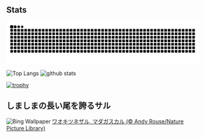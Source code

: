 ## Stats
<picture>
  <source media="(prefers-color-scheme: dark)" srcset="https://raw.githubusercontent.com/ba230t/ba230t/output/github-contribution-grid-snake-dark.svg">
  <source media="(prefers-color-scheme: light)" srcset="https://raw.githubusercontent.com/ba230t/ba230t/output/github-contribution-grid-snake.svg">
  <img alt="github contribution grid snake animation" src="https://raw.githubusercontent.com/ba230t/ba230t/output/github-contribution-grid-snake.svg">
</picture>

<p align="left">
  <img alt="Top Langs" height="150px" src="https://github-readme-stats.vercel.app/api/top-langs/?username=ba230t&layout=compact&theme=transparent" />
  <img alt="github stats" height="150px" src="https://github-readme-stats.vercel.app/api?username=ba230t&theme=transparent" />
</p>

[![trophy](https://github-profile-trophy.vercel.app/?username=ba230t&theme=transparent&column=7)](https://github.com/ryo-ma/github-profile-trophy)


<!-- Bing Wallpaper Start -->
## しましまの長い尾を誇るサル
![Bing Wallpaper](https://www.bing.com/th?id=OHR.BabyLemur_JA-JP3588561100_1920x1080.jpg&rf=LaDigue_1920x1080.jpg&pid=hp)
[ワオキツネザル, マダガスカル (© Andy Rouse/Nature Picture Library)](https://www.bing.com/search?q=%E3%83%AF%E3%82%AA%E3%82%AD%E3%83%84%E3%83%8D%E3%82%B6%E3%83%AB&form=hpcapt&filters=HpDate%3a%2220250806_1500%22)
<!-- Bing Wallpaper End -->

